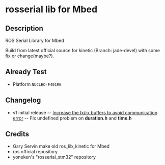 # rosserial lib for Mbed 

## Description
ROS Serial Library for Mbed
 
Build from latest official source for kinetic (Branch: jade-devel) with some fix or change(maybe?). 
## Already Test
* Platform
`NUCLEO-F401RE` 
## Changelog
* v1 initial release 
-- [Increase the tx/rx buffers to avoid communication error](https://github.com/yoneken/rosserial_stm32/commit/b7c9c778917331a2d9ffaca100477d6fba0ae6b2 "sources from yoneken's rosserial_stm32 repository") 
-- Fix undefined problem on **duration.h** and **time.h**
## Credits 
* Gary Servin make old ros_lib_kinetic for Mbed
* ros official repository
* yoneken's "rosserial_stm32" repository